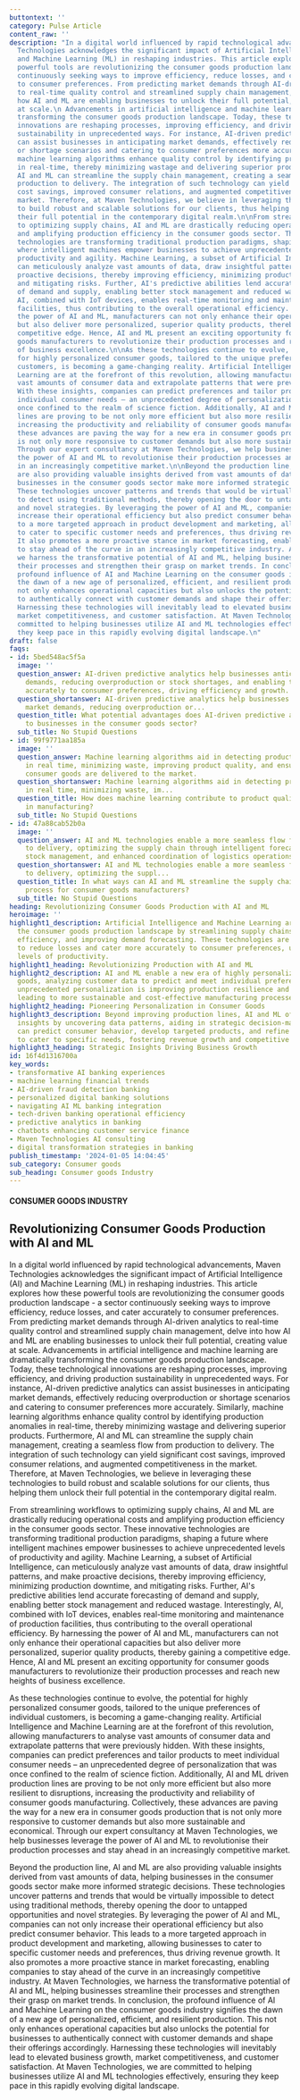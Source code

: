 ```yaml
---
buttontext: ''
category: Pulse Article
content_raw: ''
description: "In a digital world influenced by rapid technological advancements, Maven
  Technologies acknowledges the significant impact of Artificial Intelligence (AI)
  and Machine Learning (ML) in reshaping industries. This article explores how these
  powerful tools are revolutionizing the consumer goods production landscape - a sector
  continuously seeking ways to improve efficiency, reduce losses, and cater accurately
  to consumer preferences. From predicting market demands through AI-driven analytics
  to real-time quality control and streamlined supply chain management, delve into
  how AI and ML are enabling businesses to unlock their full potential, creating value
  at scale.\n Advancements in artificial intelligence and machine learning are dramatically
  transforming the consumer goods production landscape. Today, these technological
  innovations are reshaping processes, improving efficiency, and driving production
  sustainability in unprecedented ways. For instance, AI-driven predictive analytics
  can assist businesses in anticipating market demands, effectively reducing overproduction
  or shortage scenarios and catering to consumer preferences more accurately. Similarly,
  machine learning algorithms enhance quality control by identifying production anomalies
  in real-time, thereby minimizing wastage and delivering superior products. Furthermore,
  AI and ML can streamline the supply chain management, creating a seamless flow from
  production to delivery. The integration of such technology can yield significant
  cost savings, improved consumer relations, and augmented competitiveness in the
  market. Therefore, at Maven Technologies, we believe in leveraging these technologies
  to build robust and scalable solutions for our clients, thus helping them unlock
  their full potential in the contemporary digital realm.\n\nFrom streamlining workflows
  to optimizing supply chains, AI and ML are drastically reducing operational costs
  and amplifying production efficiency in the consumer goods sector. These innovative
  technologies are transforming traditional production paradigms, shaping a future
  where intelligent machines empower businesses to achieve unprecedented levels of
  productivity and agility. Machine Learning, a subset of Artificial Intelligence,
  can meticulously analyze vast amounts of data, draw insightful patterns, and make
  proactive decisions, thereby improving efficiency, minimizing production downtime,
  and mitigating risks. Further, AI's predictive abilities lend accurate forecasting
  of demand and supply, enabling better stock management and reduced wastage. Interestingly,
  AI, combined with IoT devices, enables real-time monitoring and maintenance of production
  facilities, thus contributing to the overall operational efficiency. By harnessing
  the power of AI and ML, manufacturers can not only enhance their operational capacities
  but also deliver more personalized, superior quality products, thereby gaining a
  competitive edge. Hence, AI and ML present an exciting opportunity for consumer
  goods manufacturers to revolutionize their production processes and reach new heights
  of business excellence.\n\nAs these technologies continue to evolve, the potential
  for highly personalized consumer goods, tailored to the unique preferences of individual
  customers, is becoming a game-changing reality. Artificial Intelligence and Machine
  Learning are at the forefront of this revolution, allowing manufacturers to analyse
  vast amounts of consumer data and extrapolate patterns that were previously hidden.
  With these insights, companies can predict preferences and tailor products to meet
  individual consumer needs – an unprecedented degree of personalization that was
  once confined to the realm of science fiction. Additionally, AI and ML driven production
  lines are proving to be not only more efficient but also more resilient to disruptions,
  increasing the productivity and reliability of consumer goods manufacturing. Collectively,
  these advances are paving the way for a new era in consumer goods production that
  is not only more responsive to customer demands but also more sustainable and economical.
  Through our expert consultancy at Maven Technologies, we help businesses leverage
  the power of AI and ML to revolutionise their production processes and stay ahead
  in an increasingly competitive market.\n\nBeyond the production line, AI and ML
  are also providing valuable insights derived from vast amounts of data, helping
  businesses in the consumer goods sector make more informed strategic decisions.
  These technologies uncover patterns and trends that would be virtually impossible
  to detect using traditional methods, thereby opening the door to untapped opportunities
  and novel strategies. By leveraging the power of AI and ML, companies can not only
  increase their operational efficiency but also predict consumer behavior. This leads
  to a more targeted approach in product development and marketing, allowing businesses
  to cater to specific customer needs and preferences, thus driving revenue growth.
  It also promotes a more proactive stance in market forecasting, enabling companies
  to stay ahead of the curve in an increasingly competitive industry. At Maven Technologies,
  we harness the transformative potential of AI and ML, helping businesses streamline
  their processes and strengthen their grasp on market trends. In conclusion, the
  profound influence of AI and Machine Learning on the consumer goods industry signifies
  the dawn of a new age of personalized, efficient, and resilient production. This
  not only enhances operational capacities but also unlocks the potential for businesses
  to authentically connect with customer demands and shape their offerings accordingly.
  Harnessing these technologies will inevitably lead to elevated business growth,
  market competitiveness, and customer satisfaction. At Maven Technologies, we are
  committed to helping businesses utilize AI and ML technologies effectively, ensuring
  they keep pace in this rapidly evolving digital landscape.\n"
draft: false
faqs:
- id: 5bed548ac5f5a
  image: ''
  question_answer: AI-driven predictive analytics help businesses anticipate market
    demands, reducing overproduction or stock shortages, and enabling them to respond
    accurately to consumer preferences, driving efficiency and growth.
  question_shortanswer: AI-driven predictive analytics help businesses anticipate
    market demands, reducing overproduction or...
  question_title: What potential advantages does AI-driven predictive analytics offer
    to businesses in the consumer goods sector?
  sub_title: No Stupid Questions
- id: 99f9771aa185a
  image: ''
  question_answer: Machine learning algorithms aid in detecting production anomalies
    in real time, minimizing waste, improving product quality, and ensuring superior
    consumer goods are delivered to the market.
  question_shortanswer: Machine learning algorithms aid in detecting production anomalies
    in real time, minimizing waste, im...
  question_title: How does machine learning contribute to product quality control
    in manufacturing?
  sub_title: No Stupid Questions
- id: 47a88cab52b0a
  image: ''
  question_answer: AI and ML technologies enable a more seamless flow from production
    to delivery, optimizing the supply chain through intelligent forecasting, better
    stock management, and enhanced coordination of logistics operations.
  question_shortanswer: AI and ML technologies enable a more seamless flow from production
    to delivery, optimizing the suppl...
  question_title: In what ways can AI and ML streamline the supply chain management
    process for consumer goods manufacturers?
  sub_title: No Stupid Questions
heading: Revolutionizing Consumer Goods Production with AI and ML
heroimage: ''
highlight1_description: Artificial Intelligence and Machine Learning are transforming
  the consumer goods production landscape by streamlining supply chains, enhancing
  efficiency, and improving demand forecasting. These technologies are allowing manufacturers
  to reduce losses and cater more accurately to consumer preferences, unlocking new
  levels of productivity.
highlight1_heading: Revolutionizing Production with AI and ML
highlight2_description: AI and ML enable a new era of highly personalized consumer
  goods, analyzing customer data to predict and meet individual preferences. This
  unprecedented personalization is improving production resilience and reliability,
  leading to more sustainable and cost-effective manufacturing processes.
highlight2_heading: Pioneering Personalization in Consumer Goods
highlight3_description: Beyond improving production lines, AI and ML offer valuable
  insights by uncovering data patterns, aiding in strategic decision-making. Businesses
  can predict consumer behavior, develop targeted products, and refine marketing strategies
  to cater to specific needs, fostering revenue growth and competitive advantage.
highlight3_heading: Strategic Insights Driving Business Growth
id: 16f4d1316700a
key_words:
- transformative AI banking experiences
- machine learning financial trends
- AI-driven fraud detection banking
- personalized digital banking solutions
- navigating AI ML banking integration
- tech-driven banking operational efficiency
- predictive analytics in banking
- chatbots enhancing customer service finance
- Maven Technologies AI consulting
- digital transformation strategies in banking
publish_timestamp: '2024-01-05 14:04:45'
sub_category: Consumer goods
sub_heading: Consumer goods Industry
---
```


#### CONSUMER GOODS INDUSTRY
## Revolutionizing Consumer Goods Production with AI and ML
In a digital world influenced by rapid technological advancements, Maven Technologies acknowledges the significant impact of Artificial Intelligence (AI) and Machine Learning (ML) in reshaping industries. This article explores how these powerful tools are revolutionizing the consumer goods production landscape - a sector continuously seeking ways to improve efficiency, reduce losses, and cater accurately to consumer preferences. From predicting market demands through AI-driven analytics to real-time quality control and streamlined supply chain management, delve into how AI and ML are enabling businesses to unlock their full potential, creating value at scale.
 Advancements in artificial intelligence and machine learning are dramatically transforming the consumer goods production landscape. Today, these technological innovations are reshaping processes, improving efficiency, and driving production sustainability in unprecedented ways. For instance, AI-driven predictive analytics can assist businesses in anticipating market demands, effectively reducing overproduction or shortage scenarios and catering to consumer preferences more accurately. Similarly, machine learning algorithms enhance quality control by identifying production anomalies in real-time, thereby minimizing wastage and delivering superior products. Furthermore, AI and ML can streamline the supply chain management, creating a seamless flow from production to delivery. The integration of such technology can yield significant cost savings, improved consumer relations, and augmented competitiveness in the market. Therefore, at Maven Technologies, we believe in leveraging these technologies to build robust and scalable solutions for our clients, thus helping them unlock their full potential in the contemporary digital realm.

From streamlining workflows to optimizing supply chains, AI and ML are drastically reducing operational costs and amplifying production efficiency in the consumer goods sector. These innovative technologies are transforming traditional production paradigms, shaping a future where intelligent machines empower businesses to achieve unprecedented levels of productivity and agility. Machine Learning, a subset of Artificial Intelligence, can meticulously analyze vast amounts of data, draw insightful patterns, and make proactive decisions, thereby improving efficiency, minimizing production downtime, and mitigating risks. Further, AI's predictive abilities lend accurate forecasting of demand and supply, enabling better stock management and reduced wastage. Interestingly, AI, combined with IoT devices, enables real-time monitoring and maintenance of production facilities, thus contributing to the overall operational efficiency. By harnessing the power of AI and ML, manufacturers can not only enhance their operational capacities but also deliver more personalized, superior quality products, thereby gaining a competitive edge. Hence, AI and ML present an exciting opportunity for consumer goods manufacturers to revolutionize their production processes and reach new heights of business excellence.

As these technologies continue to evolve, the potential for highly personalized consumer goods, tailored to the unique preferences of individual customers, is becoming a game-changing reality. Artificial Intelligence and Machine Learning are at the forefront of this revolution, allowing manufacturers to analyse vast amounts of consumer data and extrapolate patterns that were previously hidden. With these insights, companies can predict preferences and tailor products to meet individual consumer needs – an unprecedented degree of personalization that was once confined to the realm of science fiction. Additionally, AI and ML driven production lines are proving to be not only more efficient but also more resilient to disruptions, increasing the productivity and reliability of consumer goods manufacturing. Collectively, these advances are paving the way for a new era in consumer goods production that is not only more responsive to customer demands but also more sustainable and economical. Through our expert consultancy at Maven Technologies, we help businesses leverage the power of AI and ML to revolutionise their production processes and stay ahead in an increasingly competitive market.

Beyond the production line, AI and ML are also providing valuable insights derived from vast amounts of data, helping businesses in the consumer goods sector make more informed strategic decisions. These technologies uncover patterns and trends that would be virtually impossible to detect using traditional methods, thereby opening the door to untapped opportunities and novel strategies. By leveraging the power of AI and ML, companies can not only increase their operational efficiency but also predict consumer behavior. This leads to a more targeted approach in product development and marketing, allowing businesses to cater to specific customer needs and preferences, thus driving revenue growth. It also promotes a more proactive stance in market forecasting, enabling companies to stay ahead of the curve in an increasingly competitive industry. At Maven Technologies, we harness the transformative potential of AI and ML, helping businesses streamline their processes and strengthen their grasp on market trends. In conclusion, the profound influence of AI and Machine Learning on the consumer goods industry signifies the dawn of a new age of personalized, efficient, and resilient production. This not only enhances operational capacities but also unlocks the potential for businesses to authentically connect with customer demands and shape their offerings accordingly. Harnessing these technologies will inevitably lead to elevated business growth, market competitiveness, and customer satisfaction. At Maven Technologies, we are committed to helping businesses utilize AI and ML technologies effectively, ensuring they keep pace in this rapidly evolving digital landscape.
